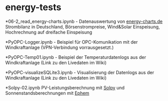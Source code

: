# energy-tests

*06-2_read_energy-charts.ipynb - Datenauswertung von [energy-charts.de](https://energy-charts.de/) Strombilanz in Deutschland, Börsenstrompreise, Wind&Solar Einspeisung, Hochrechnung auf dreifache Einspeisung

*PyOPC-Logger.ipynb - Beispiel für OPC-Komunikation mit der Windkraftanlage (VPN-Verbindung vorrausgesetzt.)

*PyOPC-Temp01.ipynb - Beispiel der Temperaturdatenlogs aus der Windkraftanlage (Link zu den Livedaten im Wiki)

*PyOPC-visualizeSQLite3.ipynb - Visualisierung der Datenlogs aus der Windkraftanlage (Link zu den Livedaten im Wiki)

*Solpy-02.ipynb  PV-Leistungsberechnung mit [Solpy](http://solpy.readthedocs.io/en/latest/) und   
                  Sonnenstandsberechnungen mit [Ephem](http://rhodesmill.org/pyephem/) 
